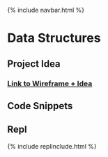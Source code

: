 {% include navbar.html %}



# Data Structures
## Project Idea
### [Link to Wireframe + Idea](https://ninjabreadlord.github.io/grup-grass/webProject) 
## Code Snippets





## Repl
{% include replinclude.html %}
